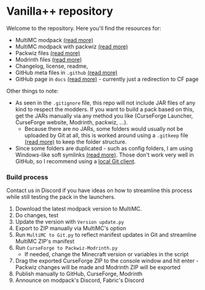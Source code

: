# Vanilla++ repository

Welcome to the repository.
Here you'll find the resources for:

* MultiMC modpack [(read more)](https://github.com/MultiMC/MultiMC5/wiki/Instance-settings)
* MultiMC modpack with packwiz [(read more)](https://github.com/comp500/packwiz#packwiz-installer-for-pack-installation)
* Packwiz files [(read more)](https://github.com/comp500/packwiz#packwiz)
* Modrinth files [(read more)](https://docs.modrinth.com/docs/modpacks/creating_modpacks/)
* Changelog, license, readme, <!-- commented out until used [cape](https://github.com/Madis0/fabulously-optimized/wiki/Free-cape) -->
* GitHub meta files in `.github` [(read more)](https://stackoverflow.com/a/61301254)
* GitHub page in `docs` [(read more)](https://pages.github.com/) - currently just a redirection to CF page

Other things to note:

* As seen in the `.gitignore` file, this repo will not include JAR files of any kind to respect the modders. If you want to build a pack based on this, get the JARs manually via any method you like (CurseForge Launcher, CurseForge website, Modrinth, packwiz, ...).
   * Because there are no JARs, some folders would usually not be uploaded by Git at all, this is worked around using a `.gitkeep` file [(read more)](https://stackoverflow.com/a/7229996) to keep the folder structure.
* Since some folders are duplicated - such as config folders, I am using Windows-like soft symlinks [(read more)](https://blogs.windows.com/windowsdeveloper/2016/12/02/symlinks-windows-10/). Those don't work very well in GitHub, so I recommend using a [local Git client](https://desktop.github.com).

### Build process

Contact us in Discord if you have ideas on how to streamline this process while still testing the pack in the launchers.

1. Download the latest modpack version to MultiMC.
2. Do changes, test
3. Update the version with `Version update.py`
7. Export to ZIP manually via MultiMC's option
8. Run `MultiMC to Git.py` to reflect manifest updates in Git and streamline MultiMC ZIP's manifest 
9. Run `CurseForge to Packwiz-Modrinth.py`
   * If needed, change the Minecraft version or variables in the script
10. Drag the exported CurseForge ZIP to the console window and hit enter - Packwiz changes will be made and Modrinth ZIP will be exported
11. Publish manually to GitHub, CurseForge, Modrinth
12. Announce on modpack's Discord, Fabric's Discord
